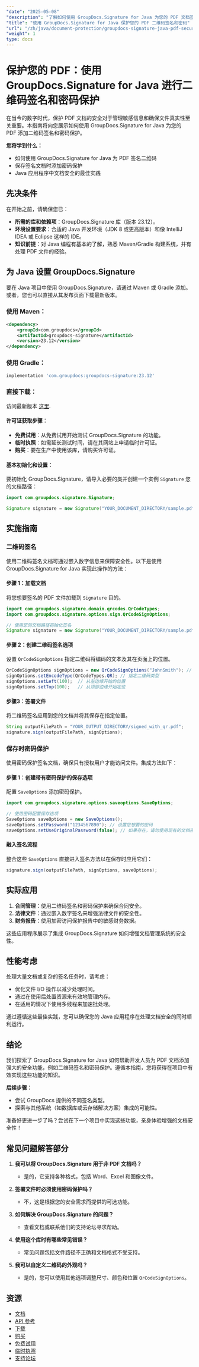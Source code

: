 ```yaml
---
"date": "2025-05-08"
"description": "了解如何使用 GroupDocs.Signature for Java 为您的 PDF 文档签名，并通过二维码签名和密码保护功能进行保护。增强 Java 应用程序中的文档安全性。"
"title": "使用 GroupDocs.Signature for Java 保护您的 PDF 二维码签名和密码"
"url": "/zh/java/document-protection/groupdocs-signature-java-pdf-security-guide/"
"weight": 1
type: docs
---
```

# 保护您的 PDF：使用 GroupDocs.Signature for Java 进行二维码签名和密码保护

在当今的数字时代，保护 PDF 文档的安全对于管理敏感信息和确保文件真实性至关重要。本指南将向您展示如何使用 GroupDocs.Signature for Java 为您的 PDF 添加二维码签名和密码保护。

**您将学到什么：**
- 如何使用 GroupDocs.Signature for Java 为 PDF 签名二维码
- 保存签名文档时添加密码保护
- Java 应用程序中文档安全的最佳实践

## 先决条件
在开始之前，请确保您已：
- **所需的库和依赖项**：GroupDocs.Signature 库（版本 23.12）。
- **环境设置要求**：合适的 Java 开发环境（JDK 8 或更高版本）和像 IntelliJ IDEA 或 Eclipse 这样的 IDE。
- **知识前提**：对 Java 编程有基本的了解，熟悉 Maven/Gradle 构建系统，并有处理 PDF 文件的经验。

## 为 Java 设置 GroupDocs.Signature
要在 Java 项目中使用 GroupDocs.Signature，请通过 Maven 或 Gradle 添加。或者，您也可以直接从其发布页面下载最新版本。

### 使用 Maven：
```xml
<dependency>
    <groupId>com.groupdocs</groupId>
    <artifactId>groupdocs-signature</artifactId>
    <version>23.12</version>
</dependency>
```

### 使用 Gradle：
```gradle
implementation 'com.groupdocs:groupdocs-signature:23.12'
```

### 直接下载：
访问最新版本 [这里](https://releases。groupdocs.com/signature/java/).

#### 许可证获取步骤：
- **免费试用**：从免费试用开始测试 GroupDocs.Signature 的功能。
- **临时执照**：如需延长测试时间，请在其网站上申请临时许可证。
- **购买**：要在生产中使用该库，请购买许可证。

#### 基本初始化和设置：
要初始化 GroupDocs.Signature，请导入必要的类并创建一个实例 `Signature` 您的文档路径：

```java
import com.groupdocs.signature.Signature;

Signature signature = new Signature("YOUR_DOCUMENT_DIRECTORY/sample.pdf");
```

## 实施指南
### 二维码签名
使用二维码签名文档可通过嵌入数字信息来保障安全性。以下是使用 GroupDocs.Signature for Java 实现此操作的方法：

#### 步骤 1：加载文档
将您想要签名的 PDF 文件加载到 `Signature` 目的。

```java
import com.groupdocs.signature.domain.qrcodes.QrCodeTypes;
import com.groupdocs.signature.options.sign.QrCodeSignOptions;

// 使用您的文档路径初始化签名
Signature signature = new Signature("YOUR_DOCUMENT_DIRECTORY/sample.pdf");
```

#### 步骤 2：创建二维码签名选项
设置 `QrCodeSignOptions` 指定二维码将编码的文本及其在页面上的位置。

```java
QrCodeSignOptions signOptions = new QrCodeSignOptions("JohnSmith"); // 将此文本编码为二维码
signOptions.setEncodeType(QrCodeTypes.QR); // 指定二维码类型
signOptions.setLeft(100);  // 从左边缘开始的位置
signOptions.setTop(100);   // 从顶部边缘开始定位
```

#### 步骤3：签署文件
将二维码签名应用到您的文档并将其保存在指定位置。

```java
String outputFilePath = "YOUR_OUTPUT_DIRECTORY/signed_with_qr.pdf";
signature.sign(outputFilePath, signOptions);
```

### 保存时密码保护
使用密码保护签名文档，确保只有授权用户才能访问文件。集成方法如下：

#### 步骤 1：创建带有密码保护的保存选项
配置 `SaveOptions` 添加密码保护。

```java
import com.groupdocs.signature.options.saveoptions.SaveOptions;

// 使用密码配置保存选项
SaveOptions saveOptions = new SaveOptions();
saveOptions.setPassword("1234567890"); // 设置您想要的密码
saveOptions.setUseOriginalPassword(false); // 如果存在，请勿使用现有的文档密码
```

#### 融入签名流程
整合这些 `SaveOptions` 直接进入签名方法以在保存时应用它们：

```java
signature.sign(outputFilePath, signOptions, saveOptions);
```

## 实际应用
1. **合同管理**：使用二维码签名和密码保护来确保合同安全。
2. **法律文件**：通过嵌入数字签名来增强法律文件的安全性。
3. **财务报告**：使用加密访问保护报告中的敏感财务数据。

这些应用程序展示了集成 GroupDocs.Signature 如何增强文档管理系统的安全性。

## 性能考虑
处理大量文档或复杂的签名任务时，请考虑：
- 优化文件 I/O 操作以减少处理时间。
- 通过在使用后处置资源来有效地管理内存。
- 在适用的情况下使用多线程来加速批处理。

通过遵循这些最佳实践，您可以确保您的 Java 应用程序在处理文档安全的同时顺利运行。

## 结论
我们探索了 GroupDocs.Signature for Java 如何帮助开发人员为 PDF 文档添加强大的安全功能，例如二维码签名和密码保护。遵循本指南，您将获得在项目中有效实现这些功能的知识。

**后续步骤：**
- 尝试 GroupDocs 提供的不同签名类型。
- 探索与其他系统（如数据库或云存储解决方案）集成的可能性。

准备好更进一步了吗？尝试在下一个项目中实现这些功能，亲身体验增强的文档安全性！

## 常见问题解答部分
1. **我可以将 GroupDocs.Signature 用于非 PDF 文档吗？**
   - 是的，它支持各种格式，包括 Word、Excel 和图像文件。
   
2. **签署文件时必须使用密码保护吗？**
   - 不，这是根据您的安全需求而提供的可选功能。
3. **如何解决 GroupDocs.Signature 的问题？**
   - 查看文档或联系他们的支持论坛寻求帮助。
4. **使用这个库时有哪些常见错误？**
   - 常见问题包括文件路径不正确和文档格式不受支持。
5. **我可以自定义二维码的外观吗？**
   - 是的，您可以使用其他选项调整尺寸、颜色和位置 `QrCodeSignOptions`。

## 资源
- [文档](https://docs.groupdocs.com/signature/java/)
- [API 参考](https://reference.groupdocs.com/signature/java/)
- [下载](https://releases.groupdocs.com/signature/java/)
- [购买](https://purchase.groupdocs.com/buy)
- [免费试用](https://releases.groupdocs.com/signature/java/)
- [临时执照](https://purchase.groupdocs.com/temporary-license/)
- [支持论坛](https://forum.groupdocs.com/c/signature/)